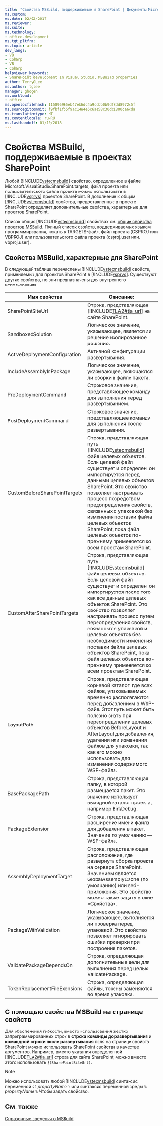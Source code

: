 ```yaml
---
title: "Свойства MSBuild, поддерживаемые в SharePoint | Документы Microsoft"
ms.custom: 
ms.date: 02/02/2017
ms.reviewer: 
ms.suite: 
ms.technology:
- office-development
ms.tgt_pltfrm: 
ms.topic: article
dev_langs:
- VB
- CSharp
- VB
- CSharp
helpviewer_keywords:
- SharePoint development in Visual Studio, MSBuild properties
author: TerryGLee
ms.author: tglee
manager: ghogen
ms.workload:
- office
ms.openlocfilehash: 115896965eb47eb6dc4a9cdbb0b9df8dd8972c5f
ms.sourcegitcommit: f9fbf1f55f9ac14e4e5c6ae58c30dc1800ca6cda
ms.translationtype: MT
ms.contentlocale: ru-RU
ms.lasthandoff: 01/10/2018
---
```

# <a name="msbuild-properties-supported-by-sharepoint"></a>Свойства MSBuild, поддерживаемые в проектах SharePoint
  Любой [!INCLUDE[vstecmsbuild](../sharepoint/includes/vstecmsbuild-md.md)] свойство, определенное в файле Microsoft.VisualStudio.SharePoint.targets, файл проекта или пользовательского файла проекта можно использовать в [!INCLUDE[vsprvs](../sharepoint/includes/vsprvs-md.md)] проектов SharePoint. В дополнение к общим [!INCLUDE[vstecmsbuild](../sharepoint/includes/vstecmsbuild-md.md)] свойства, предоставленные в проекте SharePoint определяет дополнительные свойства, характерные для проектов SharePoint.  
  
 Список общих [!INCLUDE[vstecmsbuild](../sharepoint/includes/vstecmsbuild-md.md)] свойствах см. [общие свойства проектов MSBuild](http://go.microsoft.com/fwlink/?LinkID=168687). Полный список свойств, поддерживаемых языком программирования, искать в TARGETS-файл, файл проекта (CSPROJ или VBPROJ) или пользовательского файла проекта (csproj.user или. vbproj.user).  
  
## <a name="msbuild-properties-specific-to-sharepoint"></a>Свойства MSBuild, характерные для SharePoint  
 В следующей таблице перечислены [!INCLUDE[vstecmsbuild](../sharepoint/includes/vstecmsbuild-md.md)] свойств, применяемых для проектов SharePoint в [!INCLUDE[vsprvs](../sharepoint/includes/vsprvs-md.md)]. Существуют другие свойства, но они предназначены для внутреннего использования.  
  
|Имя свойства|Описание:|  
|-------------------|-----------------|  
|SharePointSiteUrl|Строка, представляющая [!INCLUDE[TLA2#tla_url](../sharepoint/includes/tla2sharptla-url-md.md)] на сайте SharePoint.|  
|SandboxedSolution|Логическое значение, указывающее, является ли решение изолированное решение.|  
|ActiveDeploymentConfiguration|Активной конфигурации развертывания.|  
|IncludeAssemblyInPackage|Логическое значение, указывающее, включаются ли сборки в файле пакета.|  
|PreDeploymentCommand|Строковое значение, представляющее команду для выполнения перед развертыванием.|  
|PostDeploymentCommand|Строковое значение, представляющее команду для выполнения после развертывания.|  
|CustomBeforeSharePointTargets|Строка, представляющая путь [!INCLUDE[vstecmsbuild](../sharepoint/includes/vstecmsbuild-md.md)] файл целевых объектов. Если целевой файл существует и определен, он импортируется перед данными целевых объектов SharePoint. Это свойство позволяет настраивать процесс посредством предопределения свойств, связанных с упаковкой без изменения поставки файла целевых объектов SharePoint, пока файл целевых объектов по-прежнему применяется ко всем проектам SharePoint.|  
|CustomAfterSharePointTargets|Строка, представляющая путь [!INCLUDE[vstecmsbuild](../sharepoint/includes/vstecmsbuild-md.md)] файл целевых объектов. Если целевой файл существует и определен, он импортируется после того как все данные целевых объектов SharePoint. Это свойство позволяет настраивать процесс путем переопределения свойств, связанных с упаковкой и целевых объектов без необходимости изменения поставки файла целевых объектов SharePoint, пока файл целевых объектов по-прежнему применяется ко всем проектам SharePoint.|  
|LayoutPath|Строка, представляющая корневой каталог, где всех файлов, упаковываемых временно располагаются перед добавлением в WSP-файл. Этот путь может быть полезно знать при переопределении целевых объектов BeforeLayout и AfterLayout для добавления, удаления или изменения файлов для упаковки, так как его можно использовать для изменения содержимого WSP-файла.|  
|BasePackagePath|Строка, представляющая папку, в которой размещается пакет. Это значение использует выходной каталог проекта, например Bin\Debug.|  
|PackageExtension|Строка, представляющая расширение имени файла для добавления в пакет. Значение по умолчанию — WSP-файла.|  
|AssemblyDeploymentTarget|Строка, представляющая расположение, где развернута сборка проекта на сервере SharePoint. Значением является GlobalAssemblyCache (по умолчанию) или веб-приложения. Это свойство можно также задать в окне «Свойства».|  
|PackageWithValidation|Логическое значение, указывающее, выполняется ли проверка перед упаковкой. Это свойство позволяет игнорировать ошибки проверки при построении пакетов.|  
|ValidatePackageDependsOn|Строка, определяющая дополнительные цели для выполнения перед целью ValidatePackage.|  
|TokenReplacementFileExensions|Строка, определяющая файлы, токены заменяются во время упаковки.|  
  
## <a name="using-msbuild-properties-in-the-properties-page"></a>С помощью свойства MSBuild на странице свойств  
 Для обеспечения гибкости, вместо использования жестко запрограммированных строк в **строка команды до развертывания** и **командной строки после развертывания** поля на странице свойств SharePoint можно использовать SharePoint свойства в качестве аргументов. Например, вместо указания определенной [!INCLUDE[TLA2#tla_url](../sharepoint/includes/tla2sharptla-url-md.md)] строка для сайта SharePoint, можно вместо этого использовать `$(SharePointSiteUrl)`.  
  
> [!NOTE]  
>  Можно использовать любой [!INCLUDE[vstecmsbuild](../sharepoint/includes/vstecmsbuild-md.md)] синтаксис переменной `$(` *propertyName* `)` или синтаксис переменной среды `%` *propertyName* `%` Чтобы задать свойство.  
  
## <a name="see-also"></a>См. также  
 [Справочные сведения о MSBuild](/visualstudio/msbuild/msbuild-reference)  
  
  